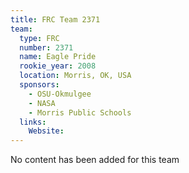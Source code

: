 ```yaml
---
title: FRC Team 2371
team:
  type: FRC
  number: 2371
  name: Eagle Pride
  rookie_year: 2008
  location: Morris, OK, USA
  sponsors:
    - OSU-Okmulgee
    - NASA
    - Morris Public Schools
  links:
    Website: 
---
```

No content has been added for this team